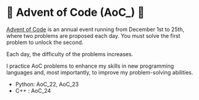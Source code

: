 # 🎄 Advent of Code (AoC_) 🎄
[Advent of Code](https://adventofcode.com/) is an annual event running from December 1st to 25th, where two problems are proposed each day. You must solve the first problem to unlock the second.

Each day, the difficulty of the problems increases.

I practice AoC problems to enhance my skills in new programming languages and, most importantly, to improve my problem-solving abilities.

- Python: AoC_22, AoC_23
- C++ : AoC_24
